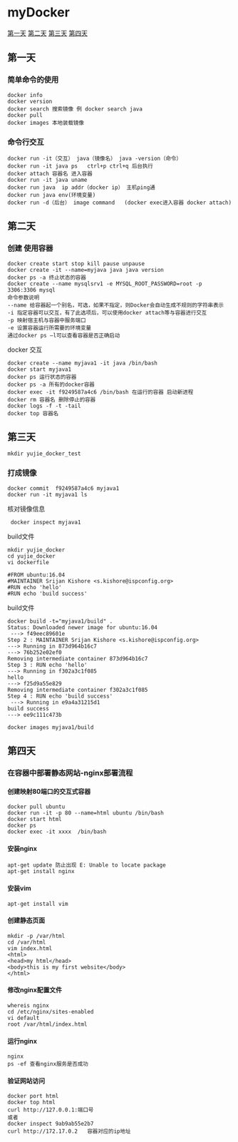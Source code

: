 # myDocker
[第一天](#page1)
[第二天](#page2)
[第三天](#page3)
[第四天](#page4)
## <h2 id = "page1">第一天</h2>
### 简单命令的使用
```
docker info
docker version
docker search 搜索镜像 例 docker search java
docker pull
docker images 本地装载镜像
```
### 命令行交互
```
docker run -it（交互） java（镜像名） java -version（命令）
docker run -it java ps   ctrl+p ctrl+q 后台执行
docker attach 容器名 进入容器
docker run -it java uname
docker run java  ip addr（docker ip） 主机ping通
docker run java env(环境变量)
docker run -d（后台） image command   (docker exec进入容器 docker attach)
```
## <h2 id = "page2">第二天</h2>
### 创建 使用容器
```
docker create start stop kill pause unpause
docker create -it --name=myjava java java version
docker ps -a 终止状态的容器
docker create --name mysqlsrv1 -e MYSQL_ROOT_PASSWORD=root -p 3306:3306 mysql
命令参数说明
--name 给容器起一个别名，可选，如果不指定，则Docker会自动生成不规则的字符串表示
-i 指定容器可以交互，有了此选项后，可以使用docker attach等与容器进行交互
-p 映射宿主机与容器中服务端口
-e 设置容器运行所需要的环境变量
通过docker ps –l可以查看容器是否正确启动 
```
docker 交互
```
docker create --name myjava1 -it java /bin/bash
docker start myjava1
docker ps 运行状态的容器
docker ps -a 所有的docker容器
docker exec -it f9249587a4c6 /bin/bash 在运行的容器 启动新进程
docker rm 容器名 删除停止的容器
docker logs -f -t -tail 
docker top 容器名
```
## <h2 id = "page3">第三天</h2>
```
mkdir yujie_docker_test
```
### 打成镜像
```
docker commit  f9249587a4c6 myjava1
docker run -it myjava1 ls
```
核对镜像信息
```
 docker inspect myjava1
```
build文件
```
mkdir yujie_docker
cd yujie_docker
vi dockerfile
```
```
#FROM ubuntu:16.04  
#MAINTAINER Srijan Kishore <s.kishore@ispconfig.org> 
#RUN echo 'hello'
#RUN echo 'build success'
```
build文件
```
docker build -t="myjava1/build" .
Status: Downloaded newer image for ubuntu:16.04
 ---> f49eec89601e
Step 2 : MAINTAINER Srijan Kishore <s.kishore@ispconfig.org>
---> Running in 873d964b16c7
---> 76b252e02ef0
Removing intermediate container 873d964b16c7
Step 3 : RUN echo 'hello'
---> Running in f302a3c1f085
hello
---> f25d9a55e829
Removing intermediate container f302a3c1f085
Step 4 : RUN echo 'build success'
 ---> Running in e9a4a31215d1
build success
---> ee9c111c473b
```
```
docker images myjava1/build
```
## <h2 id = "page4">第四天</h2>
### 在容器中部署静态网站-nginx部署流程
#### 创建映射80端口的交互式容器
```
docker pull ubuntu
docker run -it -p 80 --name=html ubuntu /bin/bash
docker start html
docker ps
docker exec -it xxxx  /bin/bash
```
#### 安装nginx
```
apt-get update 防止出现 E: Unable to locate package
apt-get install nginx
```
#### 安装vim
```
apt-get install vim
```
#### 创建静态页面
```
mkdir -p /var/html
cd /var/html
vim index.html
<html>
<head>my html</head>
<body>this is my first website</body>
</html>

```
#### 修改nginx配置文件
```
whereis nginx
cd /etc/nginx/sites-enabled
vi default
root /var/html/index.html

```
#### 运行nginx
```
nginx
ps -ef 查看nginx服务是否成功
```
#### 验证网站访问
```
docker port html
docker top html
curl http://127.0.0.1:端口号
或者
docker inspect 9ab9ab55e2b7
curl http://172.17.0.2   容器对应的ip地址

```


